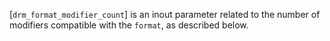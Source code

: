 [`drm_format_modifier_count`] is an inout parameter related to the number
of modifiers compatible with the `format`, as described below.